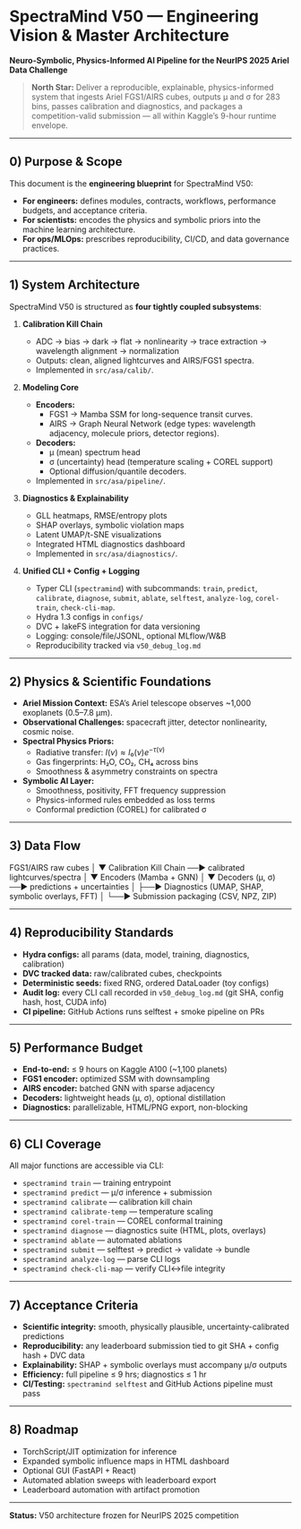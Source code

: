 
# SpectraMind V50 — Engineering Vision & Master Architecture
**Neuro-Symbolic, Physics-Informed AI Pipeline for the NeurIPS 2025 Ariel Data Challenge**

> **North Star:** Deliver a reproducible, explainable, physics-informed system that ingests Ariel FGS1/AIRS cubes, outputs μ and σ for 283 bins, passes calibration and diagnostics, and packages a competition-valid submission — all within Kaggle’s 9-hour runtime envelope.

---

## 0) Purpose & Scope

This document is the **engineering blueprint** for SpectraMind V50:

- **For engineers:** defines modules, contracts, workflows, performance budgets, and acceptance criteria.  
- **For scientists:** encodes the physics and symbolic priors into the machine learning architecture.  
- **For ops/MLOps:** prescribes reproducibility, CI/CD, and data governance practices.  

---

## 1) System Architecture

SpectraMind V50 is structured as **four tightly coupled subsystems**:

1. **Calibration Kill Chain**  
   - ADC → bias → dark → flat → nonlinearity → trace extraction → wavelength alignment → normalization  
   - Outputs: clean, aligned lightcurves and AIRS/FGS1 spectra.  
   - Implemented in `src/asa/calib/`.

2. **Modeling Core**  
   - **Encoders:**  
     - FGS1 → Mamba SSM for long-sequence transit curves.  
     - AIRS → Graph Neural Network (edge types: wavelength adjacency, molecule priors, detector regions).  
   - **Decoders:**  
     - μ (mean) spectrum head  
     - σ (uncertainty) head (temperature scaling + COREL support)  
     - Optional diffusion/quantile decoders.  
   - Implemented in `src/asa/pipeline/`.

3. **Diagnostics & Explainability**  
   - GLL heatmaps, RMSE/entropy plots  
   - SHAP overlays, symbolic violation maps  
   - Latent UMAP/t-SNE visualizations  
   - Integrated HTML diagnostics dashboard  
   - Implemented in `src/asa/diagnostics/`.

4. **Unified CLI + Config + Logging**  
   - Typer CLI (`spectramind`) with subcommands: `train`, `predict`, `calibrate`, `diagnose`, `submit`, `ablate`, `selftest`, `analyze-log`, `corel-train`, `check-cli-map`.  
   - Hydra 1.3 configs in `configs/`  
   - DVC + lakeFS integration for data versioning  
   - Logging: console/file/JSONL, optional MLflow/W&B  
   - Reproducibility tracked via `v50_debug_log.md`  

---

## 2) Physics & Scientific Foundations

- **Ariel Mission Context:** ESA’s Ariel telescope observes ~1,000 exoplanets (0.5–7.8 μm).  
- **Observational Challenges:** spacecraft jitter, detector nonlinearity, cosmic noise.  
- **Spectral Physics Priors:**  
  - Radiative transfer: $I(ν) ≈ I₀(ν) e^{−τ(ν)}$  
  - Gas fingerprints: H₂O, CO₂, CH₄ across bins  
  - Smoothness & asymmetry constraints on spectra  
- **Symbolic AI Layer:**  
  - Smoothness, positivity, FFT frequency suppression  
  - Physics-informed rules embedded as loss terms  
  - Conformal prediction (COREL) for calibrated σ  

---

## 3) Data Flow

FGS1/AIRS raw cubes
│
▼
Calibration Kill Chain ──► calibrated lightcurves/spectra
│
▼
Encoders (Mamba + GNN)
│
▼
Decoders (μ, σ) ──► predictions + uncertainties
│
├──► Diagnostics (UMAP, SHAP, symbolic overlays, FFT)
│
└──► Submission packaging (CSV, NPZ, ZIP)

---

## 4) Reproducibility Standards

- **Hydra configs:** all params (data, model, training, diagnostics, calibration)  
- **DVC tracked data:** raw/calibrated cubes, checkpoints  
- **Deterministic seeds:** fixed RNG, ordered DataLoader (toy configs)  
- **Audit log:** every CLI call recorded in `v50_debug_log.md` (git SHA, config hash, host, CUDA info)  
- **CI pipeline:** GitHub Actions runs selftest + smoke pipeline on PRs  

---

## 5) Performance Budget

- **End-to-end:** ≤ 9 hours on Kaggle A100 (~1,100 planets)  
- **FGS1 encoder:** optimized SSM with downsampling  
- **AIRS encoder:** batched GNN with sparse adjacency  
- **Decoders:** lightweight heads (μ, σ), optional distillation  
- **Diagnostics:** parallelizable, HTML/PNG export, non-blocking  

---

## 6) CLI Coverage

All major functions are accessible via CLI:

- `spectramind train` — training entrypoint  
- `spectramind predict` — μ/σ inference + submission  
- `spectramind calibrate` — calibration kill chain  
- `spectramind calibrate-temp` — temperature scaling  
- `spectramind corel-train` — COREL conformal training  
- `spectramind diagnose` — diagnostics suite (HTML, plots, overlays)  
- `spectramind ablate` — automated ablations  
- `spectramind submit` — selftest → predict → validate → bundle  
- `spectramind analyze-log` — parse CLI logs  
- `spectramind check-cli-map` — verify CLI↔file integrity  

---

## 7) Acceptance Criteria

- **Scientific integrity:** smooth, physically plausible, uncertainty-calibrated predictions  
- **Reproducibility:** any leaderboard submission tied to git SHA + config hash + DVC data  
- **Explainability:** SHAP + symbolic overlays must accompany μ/σ outputs  
- **Efficiency:** full pipeline ≤ 9 hrs; diagnostics ≤ 1 hr  
- **CI/Testing:** `spectramind selftest` and GitHub Actions pipeline must pass  

---

## 8) Roadmap

- TorchScript/JIT optimization for inference  
- Expanded symbolic influence maps in HTML dashboard  
- Optional GUI (FastAPI + React)  
- Automated ablation sweeps with leaderboard export  
- Leaderboard automation with artifact promotion  

---

**Status:** V50 architecture frozen for NeurIPS 2025 competition  
